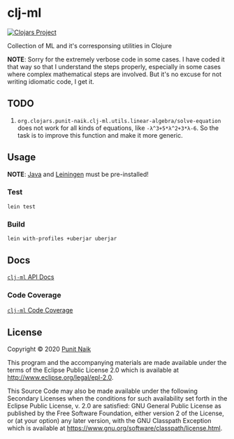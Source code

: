 # clj-ml

[![Clojars Project](https://img.shields.io/clojars/v/org.clojars.punit-naik/clj-ml.svg)](https://clojars.org/org.clojars.punit-naik/clj-ml)

Collection of ML and it's corresponsing utilities in Clojure

**NOTE**: Sorry for the extremely verbose code in some cases. I have coded it that way so that I understand the steps properly, especially in some cases where complex mathematical steps are involved. But it's no excuse for not writing idiomatic code, I get it.

## TODO

1. `org.clojars.punit-naik.clj-ml.utils.linear-algebra/solve-equation` does not work for all kinds of equations, like `-λ^3+5*λ^2+3*λ-6`.
   So the task is to improve this function and make it more generic.

## Usage

**NOTE**: [Java](https://openjdk.java.net/) and [Leiningen](https://github.com/technomancy/leiningen) must be pre-installed!

### Test

```
lein test
```

### Build

```
lein with-profiles +uberjar uberjar
```

## Docs

[`clj-ml` API Docs](https://punit-naik.github.io/clj-ml)

### Code Coverage

[`clj-ml` Code Coverage](https://punit-naik.github.io/clj-ml/coverage/)

## License

Copyright © 2020 [Punit Naik](https://github.com/punit-naik)

This program and the accompanying materials are made available under the
terms of the Eclipse Public License 2.0 which is available at
http://www.eclipse.org/legal/epl-2.0.

This Source Code may also be made available under the following Secondary
Licenses when the conditions for such availability set forth in the Eclipse
Public License, v. 2.0 are satisfied: GNU General Public License as published by
the Free Software Foundation, either version 2 of the License, or (at your
option) any later version, with the GNU Classpath Exception which is available
at https://www.gnu.org/software/classpath/license.html.
